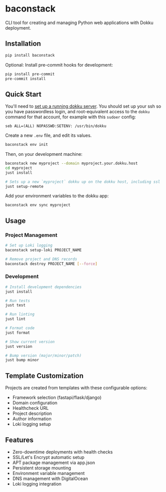 # baconstack

CLI tool for creating and managing Python web applications with Dokku deployment.

## Installation

```bash
pip install baconstack
```

Optional: Install pre-commit hooks for development:

```bash
pip install pre-commit
pre-commit install
```

## Quick Start

You'll need to [set up a running dokku server](https://dokku.com/docs/getting-started/installation/). You should set up your ssh so you have passwordless login, and root-equivalent access to the `dokku` command for that account, for example with this `sudoer` config:

    seb ALL=(ALL) NOPASSWD:SETENV: /usr/bin/dokku

Create a new `.env` file, and edit its values.

```bash
baconstack env init
```

Then, on your development machine:

```bash
baconstack new myproject --domain myproject.your.dokku.host
cd myproject
just install

# Sets up a new `myproject` dokku up on the dokku host, including ssl
just setup-remote
```

Add your environment variables to the dokku app:

```bash
baconstack env sync myproject
```

## Usage

### Project Management

```bash
# Set up Loki logging
baconstack setup-loki PROJECT_NAME

# Remove project and DNS records
baconstack destroy PROJECT_NAME [--force]
```

### Development

```bash
# Install development dependencies
just install

# Run tests
just test

# Run linting
just lint

# Format code
just format

# Show current version
just version

# Bump version (major/minor/patch)
just bump minor
```

## Template Customization

Projects are created from templates with these configurable options:

- Framework selection (fastapi/flask/django)
- Domain configuration
- Healthcheck URL
- Project description
- Author information
- Loki logging setup

## Features

- Zero-downtime deployments with health checks
- SSL/Let's Encrypt automatic setup
- APT package management via app.json
- Persistent storage mounting
- Environment variable management
- DNS management with DigitalOcean
- Loki logging integration
